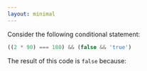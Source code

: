 ```yaml
---
layout: minimal 
---
```


Consider the following conditional statement:

```js
((2 * 90) === 180) && (false && 'true')
```

The result of this code is `false` because:
